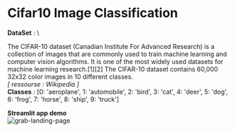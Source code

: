 # Cifar10 Image Classification

**DataSet** : \

The CIFAR-10 dataset (Canadian Institute For Advanced Research) is a collection of images that are commonly used to train machine learning and computer vision algorithms. 
It is one of the most widely used datasets for machine learning research.[1][2] The CIFAR-10 dataset contains 60,000 32x32 color images in 10 different classes. \
 *[ ressourse : Wikipedia ]*\
**Classes** : 
       [0: 'aeroplane',
        1: 'automobile',
        2: 'bird',
        3: 'cat',
        4: 'deer',
        5: 'dog',
        6: 'frog',
        7: 'horse',
        8: 'ship',
        9: 'truck']
 
**Streamlit app demo** \
![grab-landing-page](https://github.com/OumaimaBN/Cifar10-Image-Classification/blob/main/cifar10-classification.gif)

